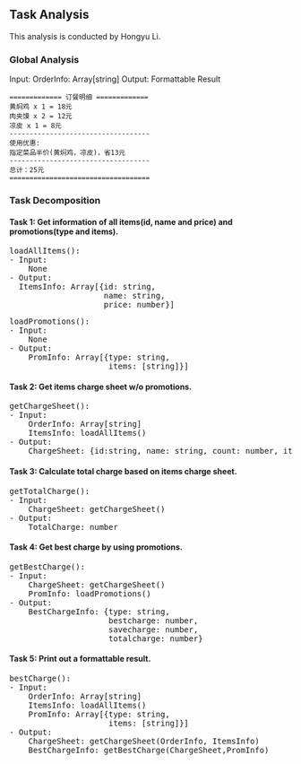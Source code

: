 ## Task Analysis
This analysis is conducted by Hongyu Li.

### Global Analysis
Input:
  OrderInfo: Array[string]
Output:
  Formattable Result
  ```
  ============= 订餐明细 =============
  黄焖鸡 x 1 = 18元
  肉夹馍 x 2 = 12元
  凉皮 x 1 = 8元
  -----------------------------------
  使用优惠:
  指定菜品半价(黄焖鸡，凉皮)，省13元
  -----------------------------------
  总计：25元
  ===================================
  ```

### Task Decomposition
#### Task 1: Get information of all items(id, name and price) and promotions(type and items).
<pre>
loadAllItems():
- Input:  
    None
- Output:  
  ItemsInfo: Array[{id: string,  
                    name: string,  
                    price: number}]
</pre>


<pre>
loadPromotions():
- Input:  
    None
- Output:  
    PromInfo: Array[{type: string,  
                     items: [string]}]
</pre>

#### Task 2: Get items charge sheet w/o promotions.
<pre>
getChargeSheet():
- Input:
    OrderInfo: Array[string]
    ItemsInfo: loadAllItems()
- Output:  
    ChargeSheet: {id:string, name: string, count: number, itemprice:number}  
</pre>

#### Task 3: Calculate total charge based on items charge sheet.
<pre>
getTotalCharge():
- Input:
    ChargeSheet: getChargeSheet()
- Output:  
    TotalCharge: number  
</pre>

#### Task 4: Get best charge by using promotions.
<pre>
getBestCharge():
- Input:  
    ChargeSheet: getChargeSheet()  
    PromInfo: loadPromotions()
- Output:  
    BestChargeInfo: {type: string,  
                     bestcharge: number,  
                     savecharge: number,
                     totalcharge: number}
</pre>


#### Task 5: Print out a formattable result.
<pre>
bestCharge():
- Input:  
    OrderInfo: Array[string]  
    ItemsInfo: loadAllItems()  
    PromInfo: Array[{type: string,  
                     items: [string]}]
- Output:  
    ChargeSheet: getChargeSheet(OrderInfo, ItemsInfo)  
    BestChargeInfo: getBestCharge(ChargeSheet,PromInfo)
</pre>
